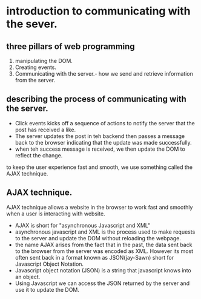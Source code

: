 # introduction to communicating with the sever.
## three pillars of web programming 
1. manipulating the DOM. 
2. Creating events.
3. Communicating with the server.- how we send and retrieve information from the server.

## describing the process of communicating with the server.
- Click events kicks off a sequence of actions to notify the server that the post has received a like.
- The server updates the post in teh backend then passes a message back to the browser indicating that the update was made successfully.
- when teh success message is received, we then update the DOM to reflect the change.

to keep the user experience fast and smooth, we use something called the AJAX technique.

## AJAX technique.
AJAX technique allows a website in the browser to work fast and smoothly when a user is interacting with website.
- AJAX is short for "asynchronous Javascript and XML"
- asynchronous javascript and XML is the process used to make requests to the server and update the DOM without reloading the webpage.
- the name AJAX arises from the fact that in the past, the data sent back to the browser from the server was encoded as XML. However its most often sent back in a format known as JSON(jay-Sawn) short for Javascript Object Notation.
- Javascript object notation (JSON) is a string that javascript knows into an object.
- Using Javascript we can access the JSON returned by the server and use it to update the DOM.
